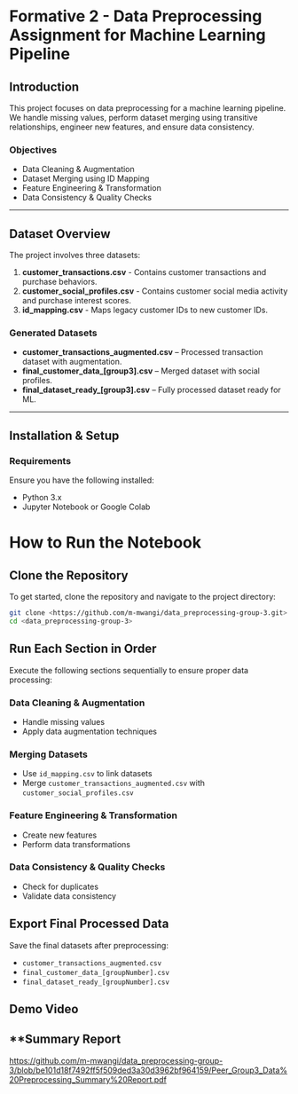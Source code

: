 # **Formative 2 - Data Preprocessing Assignment for Machine Learning Pipeline**  

## **Introduction**  
This project focuses on data preprocessing for a machine learning pipeline. We handle missing values, perform dataset merging using transitive relationships, engineer new features, and ensure data consistency.

### **Objectives**  
- Data Cleaning & Augmentation  
- Dataset Merging using ID Mapping  
- Feature Engineering & Transformation  
- Data Consistency & Quality Checks    

---

## **Dataset Overview**  
The project involves three datasets:  

1. **customer_transactions.csv** - Contains customer transactions and purchase behaviors.  
2. **customer_social_profiles.csv** - Contains customer social media activity and purchase interest scores.  
3. **id_mapping.csv** - Maps legacy customer IDs to new customer IDs.  

### **Generated Datasets**  
- **customer_transactions_augmented.csv** – Processed transaction dataset with augmentation.  
- **final_customer_data_[group3].csv** – Merged dataset with social profiles.  
- **final_dataset_ready_[group3].csv** – Fully processed dataset ready for ML.  

---

## **Installation & Setup**  

### **Requirements**  
Ensure you have the following installed:  
- Python 3.x  
- Jupyter Notebook or Google Colab   

# **How to Run the Notebook**

## **Clone the Repository**
To get started, clone the repository and navigate to the project directory:

```bash
git clone <https://github.com/m-mwangi/data_preprocessing-group-3.git>
cd <data_preprocessing-group-3>
```

## **Run Each Section in Order**

Execute the following sections sequentially to ensure proper data processing:

### Data Cleaning & Augmentation
- Handle missing values  
- Apply data augmentation techniques  

### Merging Datasets
- Use `id_mapping.csv` to link datasets  
- Merge `customer_transactions_augmented.csv` with `customer_social_profiles.csv`  

### Feature Engineering & Transformation
- Create new features  
- Perform data transformations  

### Data Consistency & Quality Checks
- Check for duplicates  
- Validate data consistency  

## **Export Final Processed Data**
Save the final datasets after preprocessing:

- `customer_transactions_augmented.csv`  
- `final_customer_data_[groupNumber].csv`  
- `final_dataset_ready_[groupNumber].csv`  

## **Demo Video**

## **Summary Report
https://github.com/m-mwangi/data_preprocessing-group-3/blob/be101d18f7492ff5f509ded3a30d3962bf964159/Peer_Group3_Data%20Preprocessing_Summary%20Report.pdf


